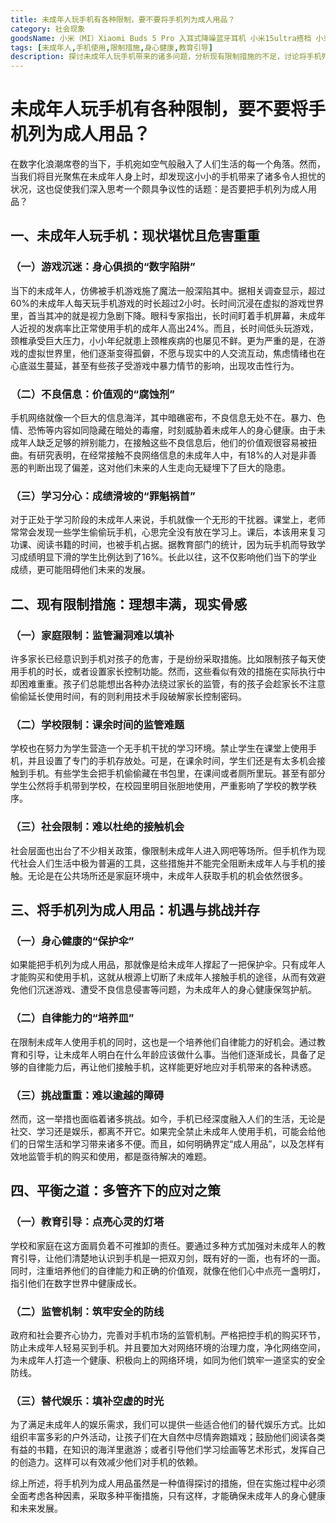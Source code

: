 ```yaml
---
title: 未成年人玩手机有各种限制，要不要将手机列为成人用品？
category: 社会现象
goodsName: 小米（MI）Xiaomi Buds 5 Pro 入耳式降噪蓝牙耳机 小米15ultra搭档 小米华为苹果手机通用 钛光金
tags: [未成年人,手机使用,限制措施,身心健康,教育引导]
description: 探讨未成年人玩手机带来的诸多问题，分析现有限制措施的不足，讨论将手机列为成人用品的利弊，提出平衡解决未成年人手机使用问题的策略。
---
```

# 未成年人玩手机有各种限制，要不要将手机列为成人用品？
在数字化浪潮席卷的当下，手机宛如空气般融入了人们生活的每一个角落。然而，当我们将目光聚焦在未成年人身上时，却发现这小小的手机带来了诸多令人担忧的状况，这也促使我们深入思考一个颇具争议性的话题：是否要把手机列为成人用品？

## 一、未成年人玩手机：现状堪忧且危害重重

### （一）游戏沉迷：身心俱损的“数字陷阱”
当下的未成年人，仿佛被手机游戏施了魔法一般深陷其中。据相关调查显示，超过60%的未成年人每天玩手机游戏的时长超过2小时。长时间沉浸在虚拟的游戏世界里，首当其冲的就是视力急剧下降。眼科专家指出，长时间盯着手机屏幕，未成年人近视的发病率比正常使用手机的成年人高出24%。而且，长时间低头玩游戏，颈椎承受巨大压力，小小年纪就患上颈椎疾病的也屡见不鲜。更为严重的是，在游戏的虚拟世界里，他们逐渐变得孤僻，不愿与现实中的人交流互动，焦虑情绪也在心底滋生蔓延，甚至有些孩子受游戏中暴力情节的影响，出现攻击性行为。

### （二）不良信息：价值观的“腐蚀剂”
手机网络就像一个巨大的信息海洋，其中暗礁密布，不良信息无处不在。暴力、色情、恐怖等内容如同隐藏在暗处的毒瘤，时刻威胁着未成年人的身心健康。由于未成年人缺乏足够的辨别能力，在接触这些不良信息后，他们的价值观很容易被扭曲。有研究表明，在经常接触不良网络信息的未成年人中，有18%的人对是非善恶的判断出现了偏差，这对他们未来的人生走向无疑埋下了巨大的隐患。

### （三）学习分心：成绩滑坡的“罪魁祸首”
对于正处于学习阶段的未成年人来说，手机就像一个无形的干扰器。课堂上，老师常常会发现一些学生偷偷玩手机，心思完全没有放在学习上。课后，本该用来复习功课、阅读书籍的时间，也被手机占据。据教育部门的统计，因为玩手机而导致学习成绩明显下滑的学生比例达到了16%。长此以往，这不仅影响他们当下的学业成绩，更可能阻碍他们未来的发展。

## 二、现有限制措施：理想丰满，现实骨感

### （一）家庭限制：监管漏洞难以填补
许多家长已经意识到手机对孩子的危害，于是纷纷采取措施。比如限制孩子每天使用手机的时长，或者设置家长控制功能。然而，这些看似有效的措施在实际执行中却困难重重。孩子们总能想出各种办法绕过家长的监管，有的孩子会趁家长不注意偷偷延长使用时间，有的则利用技术手段破解家长控制密码。

### （二）学校限制：课余时间的监管难题
学校也在努力为学生营造一个无手机干扰的学习环境。禁止学生在课堂上使用手机，并且设置了专门的手机存放处。可是，在课余时间，学生们还是有太多机会接触到手机。有些学生会把手机偷偷藏在书包里，在课间或者厕所里玩。甚至有部分学生公然将手机带到学校，在校园里明目张胆地使用，严重影响了学校的教学秩序。

### （三）社会限制：难以杜绝的接触机会
社会层面也出台了不少相关政策，像限制未成年人进入网吧等场所。但手机作为现代社会人们生活中极为普遍的工具，这些措施并不能完全阻断未成年人与手机的接触。无论是在公共场所还是家庭环境中，未成年人获取手机的机会依然很多。

## 三、将手机列为成人用品：机遇与挑战并存

### （一）身心健康的“保护伞”
如果能把手机列为成人用品，那就像是给未成年人撑起了一把保护伞。只有成年人才能购买和使用手机，这就从根源上切断了未成年人接触手机的途径，从而有效避免他们沉迷游戏、遭受不良信息侵害等问题，为未成年人的身心健康保驾护航。

### （二）自律能力的“培养皿”
在限制未成年人使用手机的同时，这也是一个培养他们自律能力的好机会。通过教育和引导，让未成年人明白在什么年龄应该做什么事。当他们逐渐成长，具备了足够的自律能力后，再让他们接触手机，这样能更好地应对手机带来的各种诱惑。

### （三）挑战重重：难以逾越的障碍
然而，这一举措也面临着诸多挑战。如今，手机已经深度融入人们的生活，无论是社交、学习还是娱乐，都离不开它。如果完全禁止未成年人使用手机，可能会给他们的日常生活和学习带来诸多不便。而且，如何明确界定“成人用品”，以及怎样有效地监管手机的购买和使用，都是亟待解决的难题。

## 四、平衡之道：多管齐下的应对之策

### （一）教育引导：点亮心灵的灯塔
学校和家庭在这方面肩负着不可推卸的责任。要通过多种方式加强对未成年人的教育引导，让他们清楚地认识到手机是一把双刃剑，既有好的一面，也有坏的一面。同时，注重培养他们的自律能力和正确的价值观，就像在他们心中点亮一盏明灯，指引他们在数字世界中健康成长。

### （二）监管机制：筑牢安全的防线
政府和社会要齐心协力，完善对手机市场的监管机制。严格把控手机的购买环节，防止未成年人轻易买到手机。并且要加大对网络环境的治理力度，净化网络空间，为未成年人打造一个健康、积极向上的网络环境，如同为他们筑牢一道坚实的安全防线。

### （三）替代娱乐：填补空虚的时光
为了满足未成年人的娱乐需求，我们可以提供一些适合他们的替代娱乐方式。比如组织丰富多彩的户外活动，让孩子们在大自然中尽情奔跑嬉戏；鼓励他们阅读各类有益的书籍，在知识的海洋里遨游；或者引导他们学习绘画等艺术形式，发挥自己的创造力。这样可以有效减少他们对手机的依赖。

综上所述，将手机列为成人用品虽然是一种值得探讨的措施，但在实施过程中必须全面考虑各种因素，采取多种平衡措施，只有这样，才能确保未成年人的身心健康和未来发展。